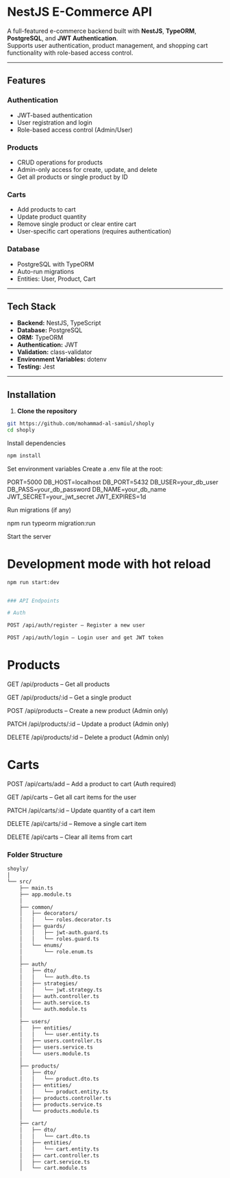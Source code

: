 # NestJS E-Commerce API

A full-featured e-commerce backend built with **NestJS**, **TypeORM**, **PostgreSQL**, and **JWT Authentication**.  
Supports user authentication, product management, and shopping cart functionality with role-based access control.

---

## Features

### Authentication

- JWT-based authentication
- User registration and login
- Role-based access control (Admin/User)

### Products

- CRUD operations for products
- Admin-only access for create, update, and delete
- Get all products or single product by ID

### Carts

- Add products to cart
- Update product quantity
- Remove single product or clear entire cart
- User-specific cart operations (requires authentication)

### Database

- PostgreSQL with TypeORM
- Auto-run migrations
- Entities: User, Product, Cart

---

## Tech Stack

- **Backend:** NestJS, TypeScript
- **Database:** PostgreSQL
- **ORM:** TypeORM
- **Authentication:** JWT
- **Validation:** class-validator
- **Environment Variables:** dotenv
- **Testing:** Jest

---

## Installation

1. **Clone the repository**

```bash
git https://github.com/mohammad-al-samiul/shoply
cd shoply
```

Install dependencies

```bash
npm install
```

Set environment variables
Create a .env file at the root:

PORT=5000
DB_HOST=localhost
DB_PORT=5432
DB_USER=your_db_user
DB_PASS=your_db_password
DB_NAME=your_db_name
JWT_SECRET=your_jwt_secret
JWT_EXPIRES=1d

Run migrations (if any)

npm run typeorm migration:run

Start the server

# Development mode with hot reload

```bash
npm run start:dev


### API Endpoints

# Auth

POST /api/auth/register – Register a new user

POST /api/auth/login – Login user and get JWT token
```

# Products

GET /api/products – Get all products

GET /api/products/:id – Get a single product

POST /api/products – Create a new product (Admin only)

PATCH /api/products/:id – Update a product (Admin only)

DELETE /api/products/:id – Delete a product (Admin only)

# Carts

POST /api/carts/add – Add a product to cart (Auth required)

GET /api/carts – Get all cart items for the user

PATCH /api/carts/:id – Update quantity of a cart item

DELETE /api/carts/:id – Remove a single cart item

DELETE /api/carts – Clear all items from cart

### Folder Structure

```bash
shoyly/
│
└── src/
    ├── main.ts
    ├── app.module.ts
    │
    ├── common/
    │   ├── decorators/
    │   │   └── roles.decorator.ts
    │   ├── guards/
    │   │   ├── jwt-auth.guard.ts
    │   │   └── roles.guard.ts
    │   └── enums/
    │       └── role.enum.ts
    │
    ├── auth/
    │   ├── dto/
    │   │   └── auth.dto.ts
    │   ├── strategies/
    │   │   └── jwt.strategy.ts
    │   ├── auth.controller.ts
    │   ├── auth.service.ts
    │   └── auth.module.ts
    │
    ├── users/
    │   ├── entities/
    │   │   └── user.entity.ts
    │   ├── users.controller.ts
    │   ├── users.service.ts
    │   └── users.module.ts
    │
    ├── products/
    │   ├── dto/
    │   │   └── product.dto.ts
    │   ├── entities/
    │   │   └── product.entity.ts
    │   ├── products.controller.ts
    │   ├── products.service.ts
    │   └── products.module.ts
    │
    ├── cart/
    │   ├── dto/
    │   │   └── cart.dto.ts
    │   ├── entities/
    │   │   └── cart.entity.ts
    │   ├── cart.controller.ts
    │   ├── cart.service.ts
    │   └── cart.module.ts


```

```

```
